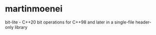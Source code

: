 # martinmoenei
bit-lite - C++20 bit operations for C++98 and later in a single-file header-only library

